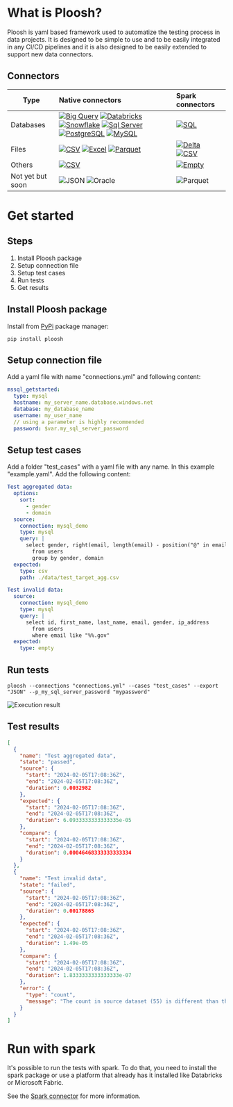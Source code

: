 # What is Ploosh?

Ploosh is yaml based framework used to automatize the testing process in data projects. It is designed to be simple to use and to be easily integrated in any CI/CD pipelines and it is also designed to be easily extended to support new data connectors.

## Connectors
| Type      | Native connectors | Spark connectors
|-----------|:----------|:----------|
| Databases | [![Big Query](https://ploosh.io/wp-content/uploads/2025/01/bigquery.png)](/docs/docs/connectors-native-big-query/) [![Databricks](https://ploosh.io/wp-content/uploads/2025/01/databricks.png)](/docs/connectors-native-databricks) [![Snowflake](https://ploosh.io/wp-content/uploads/2025/01/snowflake.png)](/docs/connectors-native-snowflake) [![Sql Server](http://ploosh.io/wp-content/uploads/2025/01/mssql.png)](SQL-Server) [![PostgreSQL](https://ploosh.io/wp-content/uploads/2025/01/postgresql.png)](/docs/connectors-native-postgreSQL) [![MySQL](https://ploosh.io/wp-content/uploads/2025/01/mysql.png)](/docs/connectors-native-mysql) | [![SQL](https://ploosh.io/wp-content/uploads/2025/01/sql.png)](/docs/connectors-spark-sql)
| Files     | [![CSV](http://ploosh.io/wp-content/uploads/2025/01/csv.png)](/docs/connectors-native-csv) [![Excel](http://ploosh.io/wp-content/uploads/2025/01/excel.png)](/docs/connectors-native-excel) [![Parquet](http://ploosh.io/wp-content/uploads/2025/01/parquet.png)](/docs/connectors-native-parquet) | [![Delta](http://ploosh.io/wp-content/uploads/2025/01/delta.png)](/docs/connectors-spark-delta) [![CSV](http://ploosh.io/wp-content/uploads/2025/01/csv.png)](/docs/connectors-spark-csv)
| Others    | [![CSV](http://ploosh.io/wp-content/uploads/2025/01/empty.png)](/docs/connectors-native-empty) | [![Empty](http://ploosh.io/wp-content/uploads/2025/01/empty.png)](/docs/connectors-spark-empty)
| Not yet but soon    | ![JSON](http://ploosh.io/wp-content/uploads/2025/01/json.png) ![Oracle](http://ploosh.io/wp-content/uploads/2025/01/oracle.png) | ![Parquet](http://ploosh.io/wp-content/uploads/2025/01/parquet.png)

# Get started

## Steps
1. Install Ploosh package
2. Setup connection file
3. Setup test cases
4. Run tests
4. Get results

## Install Ploosh package
Install from [PyPi](https://pypi.org/project/ploosh/) package manager:
``` shell
pip install ploosh
```

## Setup connection file
Add a yaml file with name "connections.yml" and following content:
``` yaml
mssql_getstarted:
  type: mysql
  hostname: my_server_name.database.windows.net
  database: my_database_name
  username: my_user_name
  // using a parameter is highly recommended
  password: $var.my_sql_server_password 
```

## Setup test cases
Add a folder "test_cases" with a yaml file with any name. In this example "example.yaml". Add the following content:

``` yaml
Test aggregated data:
  options:
    sort:
      - gender
      - domain
  source:
    connection: mysql_demo
    type: mysql
    query: | 
      select gender, right(email, length(email) - position("@" in email)) as domain, count(*) as count
        from users
        group by gender, domain
  expected:
    type: csv
    path: ./data/test_target_agg.csv

Test invalid data:
  source:
    connection: mysql_demo
    type: mysql
    query: | 
      select id, first_name, last_name, email, gender, ip_address
        from users 
        where email like "%%.gov"
  expected:
    type: empty
```

## Run tests
``` shell
ploosh --connections "connections.yml" --cases "test_cases" --export "JSON" --p_my_sql_server_password "mypassword"
```

![Execution result](http://ploosh.io/wp-content/uploads/2024/09/image.png)

## Test results

``` json
[
  {
    "name": "Test aggregated data",
    "state": "passed",
    "source": {
      "start": "2024-02-05T17:08:36Z",
      "end": "2024-02-05T17:08:36Z",
      "duration": 0.0032982
    },
    "expected": {
      "start": "2024-02-05T17:08:36Z",
      "end": "2024-02-05T17:08:36Z",
      "duration": 6.0933333333333335e-05
    },
    "compare": {
      "start": "2024-02-05T17:08:36Z",
      "end": "2024-02-05T17:08:36Z",
      "duration": 0.00046468333333333334
    }
  },
  {
    "name": "Test invalid data",
    "state": "failed",
    "source": {
      "start": "2024-02-05T17:08:36Z",
      "end": "2024-02-05T17:08:36Z",
      "duration": 0.00178865
    },
    "expected": {
      "start": "2024-02-05T17:08:36Z",
      "end": "2024-02-05T17:08:36Z",
      "duration": 1.49e-05
    },
    "compare": {
      "start": "2024-02-05T17:08:36Z",
      "end": "2024-02-05T17:08:36Z",
      "duration": 1.8333333333333333e-07
    },
    "error": {
      "type": "count",
      "message": "The count in source dataset (55) is different than the count in the expected dataset (0)"
    }
  }
]
```

# Run with spark
It's possible to run the tests with spark. To do that, you need to install the spark package or use a platform that already has it installed like Databricks or Microsoft Fabric.

See the [Spark connector](/docs/configuration-spark-mode/) for more information.